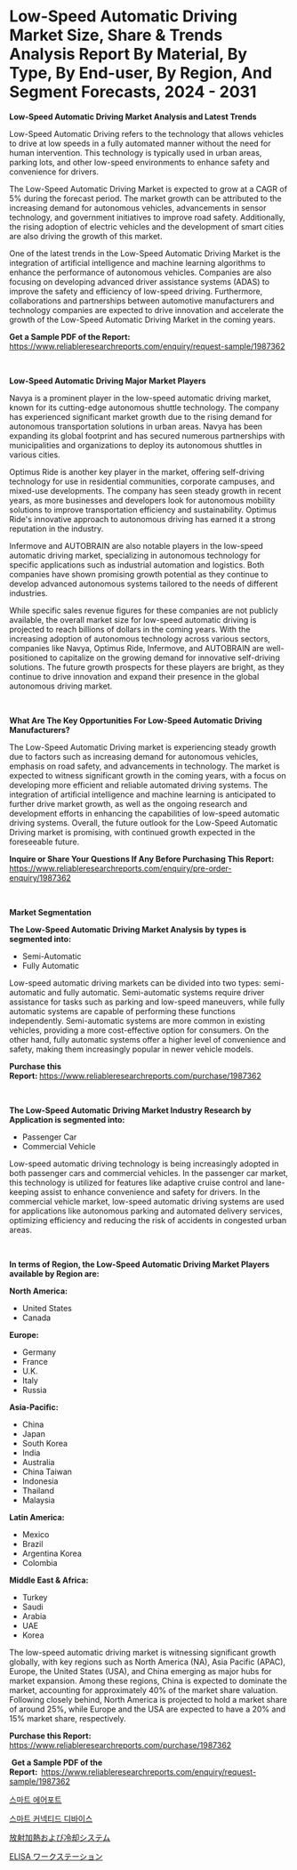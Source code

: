 <p><h1>Low-Speed Automatic Driving Market Size, Share & Trends Analysis Report By Material, By Type, By End-user, By Region, And Segment Forecasts, 2024 - 2031</h1></p><p><strong>Low-Speed Automatic Driving Market Analysis and Latest Trends</strong></p>
<p><p>Low-Speed Automatic Driving refers to the technology that allows vehicles to drive at low speeds in a fully automated manner without the need for human intervention. This technology is typically used in urban areas, parking lots, and other low-speed environments to enhance safety and convenience for drivers.</p><p>The Low-Speed Automatic Driving Market is expected to grow at a CAGR of 5% during the forecast period. The market growth can be attributed to the increasing demand for autonomous vehicles, advancements in sensor technology, and government initiatives to improve road safety. Additionally, the rising adoption of electric vehicles and the development of smart cities are also driving the growth of this market.</p><p>One of the latest trends in the Low-Speed Automatic Driving Market is the integration of artificial intelligence and machine learning algorithms to enhance the performance of autonomous vehicles. Companies are also focusing on developing advanced driver assistance systems (ADAS) to improve the safety and efficiency of low-speed driving. Furthermore, collaborations and partnerships between automotive manufacturers and technology companies are expected to drive innovation and accelerate the growth of the Low-Speed Automatic Driving Market in the coming years.</p></p>
<p><strong>Get a Sample PDF of the Report:&nbsp;</strong> <a href="https://www.reliableresearchreports.com/enquiry/request-sample/1987362">https://www.reliableresearchreports.com/enquiry/request-sample/1987362</a></p>
<p>&nbsp;</p>
<p><strong>Low-Speed Automatic Driving Major Market Players</strong></p>
<p><p>Navya is a prominent player in the low-speed automatic driving market, known for its cutting-edge autonomous shuttle technology. The company has experienced significant market growth due to the rising demand for autonomous transportation solutions in urban areas. Navya has been expanding its global footprint and has secured numerous partnerships with municipalities and organizations to deploy its autonomous shuttles in various cities.</p><p>Optimus Ride is another key player in the market, offering self-driving technology for use in residential communities, corporate campuses, and mixed-use developments. The company has seen steady growth in recent years, as more businesses and developers look for autonomous mobility solutions to improve transportation efficiency and sustainability. Optimus Ride's innovative approach to autonomous driving has earned it a strong reputation in the industry.</p><p>Infermove and AUTOBRAIN are also notable players in the low-speed automatic driving market, specializing in autonomous technology for specific applications such as industrial automation and logistics. Both companies have shown promising growth potential as they continue to develop advanced autonomous systems tailored to the needs of different industries.</p><p>While specific sales revenue figures for these companies are not publicly available, the overall market size for low-speed automatic driving is projected to reach billions of dollars in the coming years. With the increasing adoption of autonomous technology across various sectors, companies like Navya, Optimus Ride, Infermove, and AUTOBRAIN are well-positioned to capitalize on the growing demand for innovative self-driving solutions. The future growth prospects for these players are bright, as they continue to drive innovation and expand their presence in the global autonomous driving market.</p></p>
<p>&nbsp;</p>
<p><strong>What Are The Key Opportunities For Low-Speed Automatic Driving Manufacturers?</strong></p>
<p><p>The Low-Speed Automatic Driving market is experiencing steady growth due to factors such as increasing demand for autonomous vehicles, emphasis on road safety, and advancements in technology. The market is expected to witness significant growth in the coming years, with a focus on developing more efficient and reliable automated driving systems. The integration of artificial intelligence and machine learning is anticipated to further drive market growth, as well as the ongoing research and development efforts in enhancing the capabilities of low-speed automatic driving systems. Overall, the future outlook for the Low-Speed Automatic Driving market is promising, with continued growth expected in the foreseeable future.</p></p>
<p><strong>Inquire or Share Your Questions If Any Before Purchasing This Report:</strong> <a href="https://www.reliableresearchreports.com/enquiry/pre-order-enquiry/1987362">https://www.reliableresearchreports.com/enquiry/pre-order-enquiry/1987362</a></p>
<p>&nbsp;</p>
<p><strong>Market Segmentation</strong></p>
<p><strong>The Low-Speed Automatic Driving Market Analysis by types is segmented into:</strong></p>
<p><ul><li>Semi-Automatic</li><li>Fully Automatic</li></ul></p>
<p><p>Low-speed automatic driving markets can be divided into two types: semi-automatic and fully automatic. Semi-automatic systems require driver assistance for tasks such as parking and low-speed maneuvers, while fully automatic systems are capable of performing these functions independently. Semi-automatic systems are more common in existing vehicles, providing a more cost-effective option for consumers. On the other hand, fully automatic systems offer a higher level of convenience and safety, making them increasingly popular in newer vehicle models.</p></p>
<p><strong>Purchase this Report:&nbsp;</strong><a href="https://www.reliableresearchreports.com/purchase/1987362">https://www.reliableresearchreports.com/purchase/1987362</a></p>
<p>&nbsp;</p>
<p><strong>The Low-Speed Automatic Driving Market Industry Research by Application is segmented into:</strong></p>
<p><ul><li>Passenger Car</li><li>Commercial Vehicle</li></ul></p>
<p><p>Low-speed automatic driving technology is being increasingly adopted in both passenger cars and commercial vehicles. In the passenger car market, this technology is utilized for features like adaptive cruise control and lane-keeping assist to enhance convenience and safety for drivers. In the commercial vehicle market, low-speed automatic driving systems are used for applications like autonomous parking and automated delivery services, optimizing efficiency and reducing the risk of accidents in congested urban areas.</p></p>
<p>&nbsp;</p>
<p><strong>In terms of Region, the Low-Speed Automatic Driving Market Players available by Region are:</strong></p>
<p>
    <p> <strong> North America: </strong>
        <ul>
            <li>United States</li>
            <li>Canada</li>
        </ul>
        </p> 
    <p> <strong> Europe: </strong>
        <ul>
            <li>Germany</li>
            <li>France</li>
            <li>U.K.</li>
            <li>Italy</li>
            <li>Russia</li>
        </ul>
        </p> 
    <p> <strong> Asia-Pacific: </strong>
        <ul>
            <li>China</li>
            <li>Japan</li>
            <li>South Korea</li>
            <li>India</li>
            <li>Australia</li>
            <li>China Taiwan</li>
            <li>Indonesia</li>
            <li>Thailand</li>
            <li>Malaysia</li>
        </ul>
        </p> 
    <p> <strong> Latin America: </strong>
        <ul>
            <li>Mexico</li>
            <li>Brazil</li>
            <li>Argentina Korea</li>
            <li>Colombia</li>
        </ul>
        </p> 
    <p> <strong> Middle East & Africa: </strong>
        <ul>
            <li>Turkey</li>
            <li>Saudi</li>
            <li>Arabia</li>
            <li>UAE</li>
            <li>Korea</li>
        </ul>
    </p>
    </p>
<p><p>The low-speed automatic driving market is witnessing significant growth globally, with key regions such as North America (NA), Asia Pacific (APAC), Europe, the United States (USA), and China emerging as major hubs for market expansion. Among these regions, China is expected to dominate the market, accounting for approximately 40% of the market share valuation. Following closely behind, North America is projected to hold a market share of around 25%, while Europe and the USA are expected to have a 20% and 15% market share, respectively.</p></p>
<p><strong>Purchase this Report: </strong><a href="https://www.reliableresearchreports.com/purchase/1987362">https://www.reliableresearchreports.com/purchase/1987362</a></p>
<p>&nbsp;<strong>Get a Sample PDF of the Report:&nbsp;&nbsp;</strong><a href="https://www.reliableresearchreports.com/enquiry/request-sample/1987362">https://www.reliableresearchreports.com/enquiry/request-sample/1987362</a></p>
<p><strong></strong></p>
<p><p><a href="https://medium.com/@mosesspinka1914/%EC%8A%A4%EB%A7%88%ED%8A%B8-%EA%B3%B5%ED%95%AD-%EC%8B%9C%EC%9E%A5-%EC%8B%9C%EC%9E%A5-cagr-%EC%8B%9C%EC%9E%A5-%EB%8F%99%ED%96%A5-%EB%B0%8F-%EC%84%B1%EC%9E%A5-%EC%A0%84%EB%9E%B5%EC%97%90-%EB%8C%80%ED%95%9C-%ED%86%B5%EC%B0%B0%EB%A0%A5-5c9c66032274">스마트 에어포트</a></p><p><a href="https://medium.com/@mosesspinka1914/2024%EB%85%84%EB%B6%80%ED%84%B0-2031%EB%85%84%EA%B9%8C%EC%A7%80%EC%9D%98-%EC%8A%A4%EB%A7%88%ED%8A%B8-%EC%97%B0%EA%B2%B0-%EA%B8%B0%EA%B8%B0-%EC%8B%9C%EC%9E%A5-%EB%B6%84%EC%84%9D-%EB%B0%8F-%ED%81%AC%EA%B8%B0-%EC%98%88%EC%B8%A1-6b86401153aa">스마트 커넥티드 디바이스</a></p><p><a href="https://medium.com/@tanyaali3/%E6%94%BE%E5%B0%84%E7%86%B1%E6%9A%96%E6%88%BF%E3%81%8A%E3%82%88%E3%81%B3%E5%86%B7%E6%88%BF%E3%82%B7%E3%82%B9%E3%83%86%E3%83%A0%E3%81%AE%E5%B8%82%E5%A0%B4%E5%88%86%E6%9E%90%E3%81%8A%E3%82%88%E3%81%B32024%E5%B9%B4%E3%81%8B%E3%82%892031%E5%B9%B4%E3%81%BE%E3%81%A7%E3%81%AE%E8%A6%8F%E6%A8%A1%E4%BA%88%E6%B8%AC-8935c7a39edc">放射加熱および冷却システム</a></p><p><a href="https://medium.com/@tanyaali3/elisa%E3%83%AF%E3%83%BC%E3%82%AF%E3%82%B9%E3%83%86%E3%83%BC%E3%82%B7%E3%83%A7%E3%83%B3%E5%B8%82%E5%A0%B4-%E3%82%B7%E3%82%A7%E3%82%A2-%E5%B8%82%E5%A0%B4%E3%83%88%E3%83%AC%E3%83%B3%E3%83%89-%E3%81%8A%E3%82%88%E3%81%B3%E5%B0%86%E6%9D%A5%E3%81%AE%E6%88%90%E9%95%B7%E3%82%92%E6%8E%A2%E3%82%8B-9d16f0413ddc">ELISA ワークステーション</a></p></p>